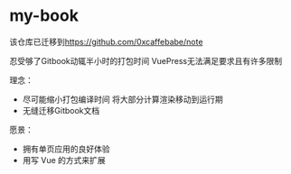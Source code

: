 # my-book

该仓库已迁移到<https://github.com/0xcaffebabe/note>

忍受够了Gitbook动辄半小时的打包时间 VuePress无法满足要求且有许多限制

理念：

- 尽可能缩小打包编译时间 将大部分计算渲染移动到运行期
- 无缝迁移Gitbook文档

愿景：

- 拥有单页应用的良好体验
- 用写 Vue 的方式来扩展
